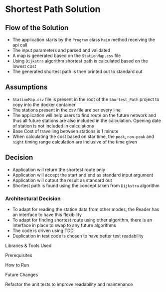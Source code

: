 # Shortest Path Solution

## Flow of the Solution

- The application starts by the `Program` class `Main` method receiving the api call
- The input parameters and parsed and validated
- A map is generated based on the `StationMap.csv` file
- Using `Dijkstra` algorithm shortest path is calculated based on the lowest cost
- The generated shortest path is then printed out to standard out

## Assumptions

- `StationMap.csv` file is present in the root of the `Shortest_Path` project to copy into the docker container
- The stations present in the csv file are per every line
- The application will help users to find route on the future network and thus all future stations are also included in the calculation. Opening date of station is not included in calculations
- Base Cost of travelling between stations is 1 minute
- When calculating the cost based on star time, the `peak`, `non-peak` and `night` timing range calculation are inclusive of the time given

## Decision

- Application will return the shortest route only
- Application will accept the start and end as standard input argument
- Application will output the result as standard out
- Shortest path is found using the concept taken from `Dijkstra` algorithm

### Architectural Decision

- To adapt for reading the station data from other modes, the Reader has an interface to have this flexibility
- To adapt for finding shortest route using other algorithm, there is an interface in place to swap to any future algorithms
- The code is driven using TDD
- Duplication in test code is chosen to have better test readability

Libraries & Tools Used

Prerequisites

How to Run

Future Changes

Refactor the unit tests to improve readability and maintenance
